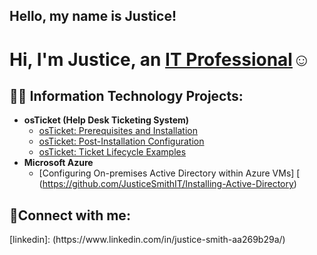 ## Hello, my name is Justice!
<h1>Hi, I'm Justice, an <a href="https://linkedin.com/in/Justice">IT Professional</a>☺</h1>

<h2>👨‍💻 Information Technology Projects:</h2>

- <b>osTicket (Help Desk Ticketing System)</b>
  - [osTicket: Prerequisites and Installation](https://github.com/JusticeSmithIT/osticket-prereqs)
  - [osTicket: Post-Installation Configuration](https://github.com/JusticeSmithIT/post-install-config)
  - [osTicket: Ticket Lifecycle Examples](https://github.com/JusticeSmithIT/ticket-lifecycle)
- <b>Microsoft Azure</b>
  - [Configuring On-premises Active Directory within Azure VMs] [
(https://github.com/JusticeSmithIT/Installing-Active-Directory)


<h2>🤳Connect with me:</h2>
[linkedin]: (https://www.linkedin.com/in/justice-smith-aa269b29a/)
